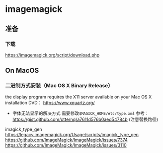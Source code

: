 
# imagemagick
## 准备
### 下载
https://imagemagick.org/script/download.php


## On MacOS
### 二进制方式安装（Mac OS X Binary Release）
the display program requires the X11 server available on your Mac OS X installation DVD：
https://www.xquartz.org/

* 字体无法显示的解决方式
需要修改`$MAGICK_HOME/etc/type.xml`
参考：https://gist.github.com/otternq/a7611d576b0aed54784b (注意替换路径)

imagick_type_gen
https://legacy.imagemagick.org/Usage/scripts/imagick_type_gen
https://github.com/ImageMagick/ImageMagick/issues/7374
https://github.com/ImageMagick/ImageMagick/issues/3110